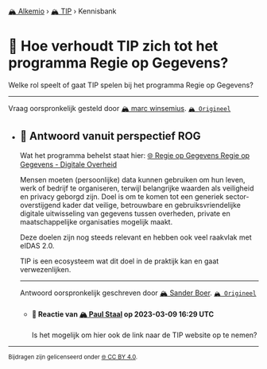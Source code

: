 [🏔️ Alkemio](https://welcome.alkem.io/) › [🏔️ TIP](https://alkem.io/tip/dashboard) › Kennisbank
# 📄 Hoe verhoudt TIP zich tot het programma Regie op Gegevens?
Welke rol speelt of gaat TIP spelen bij het programma Regie op Gegevens?
***
 Vraag oorspronkelijk gesteld door [🏔️ marc winsemius](https://alkem.io/user/marc-winsemius-5005). [`🏔️ Origineel`](https://alkem.io/tip/collaboration/hoeverhoudttipzic-5027)

- ## <a id="antwoordvanuitpers-6809"></a> 📌 Antwoord vanuit perspectief ROG
  Wat het programma behelst staat hier: [🌐 Regie op Gegevens Regie op Gegevens - Digitale Overheid](https://www.digitaleoverheid.nl/overzicht-van-alle-onderwerpen/regie-op-gegevens/)
  
  Mensen moeten (persoonlijke) data kunnen gebruiken om hun leven, werk of bedrijf te organiseren, terwijl belangrijke waarden als veiligheid en privacy geborgd zijn. Doel is om te komen tot een generiek sector-overstijgend kader dat veilige, betrouwbare en gebruiksvriendelijke digitale uitwisseling van gegevens tussen overheden, private en maatschappelijke organisaties mogelijk maakt.
  
  Deze doelen zijn nog steeds relevant en hebben ook veel raakvlak met eIDAS 2.0.
  
  TIP is een ecosysteem wat dit doel in de praktijk kan en gaat verwezenlijken.

  ***
  Antwoord oorspronkelijk geschreven door [🏔️ Sander Boer](https://alkem.io/tip/collaboration/hoeverhoudttipzic-5027/posts/antwoordvanuitpers-6809). [`🏔️ Origineel`](https://alkem.io/tip/collaboration/hoeverhoudttipzic-5027/posts/antwoordvanuitpers-6809)

    - #### 💬 Reactie van [🏔️ Paul Staal](https://alkem.io/user/paul-staal-854) op 2023-03-09 16:29 UTC
          
      Is het mogelijk om hier ook de link naar de TIP website op te nemen?
* * *
<small>Bijdragen zijn gelicenseerd onder [🌐 CC BY 4.0](https://creativecommons.org/licenses/by/4.0/deed.nl).</small>
